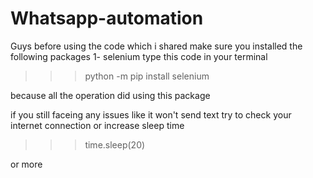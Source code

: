 # Whatsapp-automation
Guys before using the code which i shared make sure you installed the following packages 
1- selenium
type this code in your terminal
>>>python -m pip install selenium


because all the operation did using this package 

if you still faceing any issues like it won't send text try to check your internet connection
or increase sleep time 
>>>time.sleep(20) 


or more
